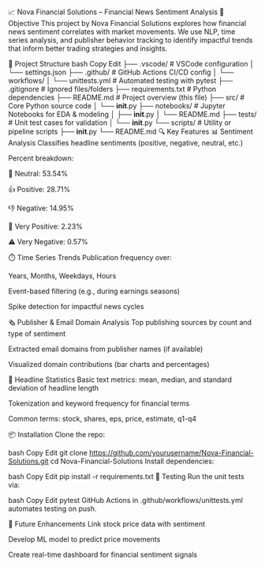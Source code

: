 📈 Nova Financial Solutions – Financial News Sentiment Analysis
🧠 Objective
This project by Nova Financial Solutions explores how financial news sentiment correlates with market movements. We use NLP, time series analysis, and publisher behavior tracking to identify impactful trends that inform better trading strategies and insights.

📂 Project Structure
bash
Copy
Edit
├── .vscode/                     # VSCode configuration
│   └── settings.json
├── .github/                    # GitHub Actions CI/CD config
│   └── workflows/
│       └── unittests.yml       # Automated testing with pytest
├── .gitignore                  # Ignored files/folders
├── requirements.txt            # Python dependencies
├── README.md                   # Project overview (this file)
├── src/                        # Core Python source code
│   └── __init__.py
├── notebooks/                  # Jupyter Notebooks for EDA & modeling
│   ├── __init__.py
│   └── README.md
├── tests/                      # Unit test cases for validation
│   └── __init__.py
└── scripts/                    # Utility or pipeline scripts
    ├── __init__.py
    └── README.md
🔍 Key Features
📊 Sentiment Analysis
Classifies headline sentiments (positive, negative, neutral, etc.)

Percent breakdown:

🟰 Neutral: 53.54%

👍 Positive: 28.71%

👎 Negative: 14.95%

🚀 Very Positive: 2.23%

⚠️ Very Negative: 0.57%

⏱️ Time Series Trends
Publication frequency over:

Years, Months, Weekdays, Hours

Event-based filtering (e.g., during earnings seasons)

Spike detection for impactful news cycles

🗞️ Publisher & Email Domain Analysis
Top publishing sources by count and type of sentiment

Extracted email domains from publisher names (if available)

Visualized domain contributions (bar charts and percentages)

🧾 Headline Statistics
Basic text metrics: mean, median, and standard deviation of headline length

Tokenization and keyword frequency for financial terms

Common terms: stock, shares, eps, price, estimate, q1-q4

📦 Installation
Clone the repo:

bash
Copy
Edit
git clone https://github.com/yourusername/Nova-Financial-Solutions.git
cd Nova-Financial-Solutions
Install dependencies:

bash
Copy
Edit
pip install -r requirements.txt
🧪 Testing
Run the unit tests via:

bash
Copy
Edit
pytest
GitHub Actions in .github/workflows/unittests.yml automates testing on push.

🚀 Future Enhancements
Link stock price data with sentiment

Develop ML model to predict price movements

Create real-time dashboard for financial sentiment signals

